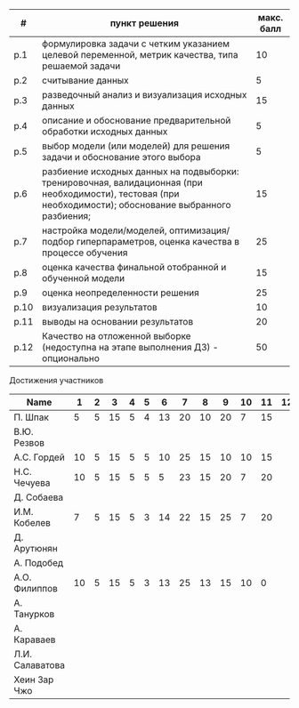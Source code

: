 | #    | пункт решения                                                | макс. балл |
| ---- | ------------------------------------------------------------ | ---------- |
| p.1  | формулировка задачи с четким указанием целевой переменной, метрик качества, типа решаемой задачи | 10         |
| p.2  | считывание данных                                            | 5          |
| p.3  | разведочный анализ и визуализация исходных данных            | 15         |
| p.4  | описание и обоснование предварительной обработки исходных данных | 5          |
| p.5  | выбор модели (или моделей) для решения задачи и обоснование этого выбора | 5          |
| p.6  | разбиение исходных данных на подвыборки: тренировочная, валидационная (при необходимости), тестовая (при необходимости); обоснование выбранного разбиения; | 15         |
| p.7  | настройка модели/моделей, оптимизация/подбор гиперпараметров, оценка качества в процессе обучения | 25         |
| p.8  | оценка качества финальной отобранной и обученной модели      | 15         |
| p.9  | оценка неопределенности решения                              | 25         |
| p.10 | визуализация результатов                                     | 10         |
| p.11 | выводы на основании результатов                              | 20         |
| p.12 | Качество на отложенной выборке (недоступна на этапе выполнения ДЗ) - опционально | 50         |



Достижения участников

| Name            | 1    | 2    | 3    | 4    | 5    | 6    | 7    | 8    | 9    | 10   | 11   | 12   | TOTAL |
| --------------- | ---- | ---- | ---- | ---- | ---- | ---- | ---- | ---- | ---- | ---- | ---- | ---- | ----- |
| П. Шпак         | 5    | 5    | 15   | 5    | 4    | 13   | 20   | 10   | 20   | 7    | 15   |      | 119   |
| В.Ю. Резвов     |      |      |      |      |      |      |      |      |      |      |      |      |       |
| А.С. Гордей     | 10   | 5    | 15   | 5    | 5    | 10   | 25   | 15   | 10   | 10   | 15   |      | 125   |
| Н.С. Чечуева    | 10   | 5    | 15   | 5    | 5    | 5    | 23   | 15   | 20   | 7    | 20   |      | 130   |
| Д. Собаева      |      |      |      |      |      |      |      |      |      |      |      |      |       |
| И.М. Кобелев    | 7    | 5    | 15   | 5    | 3    | 14   | 22   | 15   | 25   | 7    | 20   |      | 138   |
| Д. Арутюнян     |      |      |      |      |      |      |      |      |      |      |      |      |       |
| А. Подобед      |      |      |      |      |      |      |      |      |      |      |      |      |       |
| А.О. Филиппов   | 10   | 5    | 15   | 5    | 3    | 13   | 25   | 13   | 15   | 10   | 0    |      | 114   |
| А. Танурков     |      |      |      |      |      |      |      |      |      |      |      |      |       |
| А. Караваев     |      |      |      |      |      |      |      |      |      |      |      |      |       |
| Л.И. Салаватова |      |      |      |      |      |      |      |      |      |      |      |      |       |
| Хеин Зар Чжо    |      |      |      |      |      |      |      |      |      |      |      |      |       |